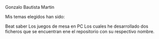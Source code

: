 Gonzalo Bautista Martin

Mis temas elegidos han sido:

Beat saber
Los juegos de mesa en PC
Los cuales he desarrollado dos ficheros que se encuentran ene el repositorio con su respectivo nombre.
